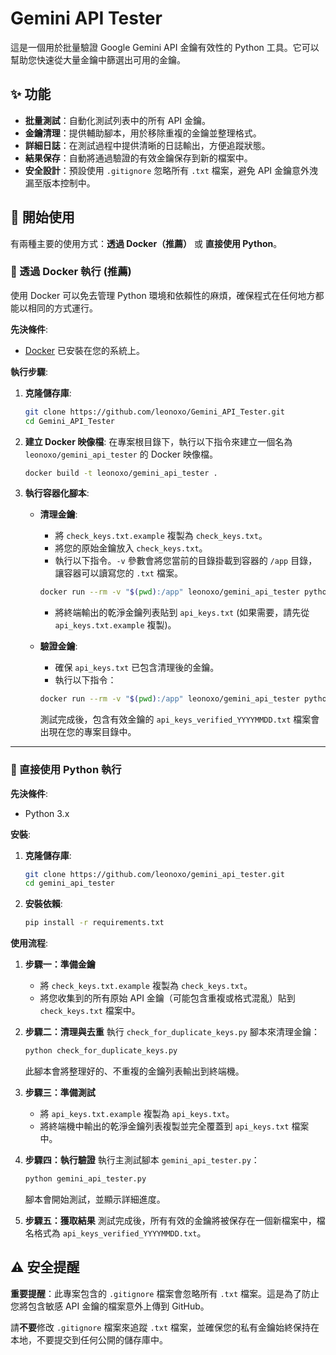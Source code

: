 # Gemini API Tester

這是一個用於批量驗證 Google Gemini API 金鑰有效性的 Python 工具。它可以幫助您快速從大量金鑰中篩選出可用的金鑰。

## ✨ 功能

- **批量測試**：自動化測試列表中的所有 API 金鑰。
- **金鑰清理**：提供輔助腳本，用於移除重複的金鑰並整理格式。
- **詳細日誌**：在測試過程中提供清晰的日誌輸出，方便追蹤狀態。
- **結果保存**：自動將通過驗證的有效金鑰保存到新的檔案中。
- **安全設計**：預設使用 `.gitignore` 忽略所有 `.txt` 檔案，避免 API 金鑰意外洩漏至版本控制中。

## 🚀 開始使用

有兩種主要的使用方式：**透過 Docker（推薦）** 或 **直接使用 Python**。

### 🐳 透過 Docker 執行 (推薦)

使用 Docker 可以免去管理 Python 環境和依賴性的麻煩，確保程式在任何地方都能以相同的方式運行。

**先決條件**:
- [Docker](https://www.docker.com/get-started) 已安裝在您的系統上。

**執行步驟**:

1.  **克隆儲存庫**:
    ```bash
    git clone https://github.com/leonoxo/Gemini_API_Tester.git
    cd Gemini_API_Tester
    ```

2.  **建立 Docker 映像檔**:
    在專案根目錄下，執行以下指令來建立一個名為 `leonoxo/gemini_api_tester` 的 Docker 映像檔。
    ```bash
    docker build -t leonoxo/gemini_api_tester .
    ```

3.  **執行容器化腳本**:
    - **清理金鑰**:
      - 將 `check_keys.txt.example` 複製為 `check_keys.txt`。
      - 將您的原始金鑰放入 `check_keys.txt`。
      - 執行以下指令。`-v` 參數會將您當前的目錄掛載到容器的 `/app` 目錄，讓容器可以讀寫您的 `.txt` 檔案。
      ```bash
      docker run --rm -v "$(pwd):/app" leonoxo/gemini_api_tester python check_for_duplicate_keys.py
      ```
      - 將終端輸出的乾淨金鑰列表貼到 `api_keys.txt` (如果需要，請先從 `api_keys.txt.example` 複製)。
    
    - **驗證金鑰**:
      - 確保 `api_keys.txt` 已包含清理後的金鑰。
      - 執行以下指令：
      ```bash
      docker run --rm -v "$(pwd):/app" leonoxo/gemini_api_tester python gemini_api_tester.py
      ```
      測試完成後，包含有效金鑰的 `api_keys_verified_YYYYMMDD.txt` 檔案會出現在您的專案目錄中。

---

### 🐍 直接使用 Python 執行

**先決條件**:
- Python 3.x

**安裝**:

1.  **克隆儲存庫**:
    ```bash
    git clone https://github.com/leonoxo/gemini_api_tester.git
    cd gemini_api_tester
    ```

2.  **安裝依賴**:
    ```bash
    pip install -r requirements.txt
    ```

**使用流程**:

1.  **步驟一：準備金鑰**
    - 將 `check_keys.txt.example` 複製為 `check_keys.txt`。
    - 將您收集到的所有原始 API 金鑰（可能包含重複或格式混亂）貼到 `check_keys.txt` 檔案中。

2.  **步驟二：清理與去重**
    執行 `check_for_duplicate_keys.py` 腳本來清理金鑰：
    ```bash
    python check_for_duplicate_keys.py
    ```
    此腳本會將整理好的、不重複的金鑰列表輸出到終端機。

3.  **步驟三：準備測試**
    - 將 `api_keys.txt.example` 複製為 `api_keys.txt`。
    - 將終端機中輸出的乾淨金鑰列表複製並完全覆蓋到 `api_keys.txt` 檔案中。

4.  **步驟四：執行驗證**
    執行主測試腳本 `gemini_api_tester.py`：
    ```bash
    python gemini_api_tester.py
    ```
    腳本會開始測試，並顯示詳細進度。

5.  **步驟五：獲取結果**
    測試完成後，所有有效的金鑰將被保存在一個新檔案中，檔名格式為 `api_keys_verified_YYYYMMDD.txt`。

## ⚠️ 安全提醒

**重要提醒**：此專案包含的 `.gitignore` 檔案會忽略所有 `.txt` 檔案。這是為了防止您將包含敏感 API 金鑰的檔案意外上傳到 GitHub。

請**不要**修改 `.gitignore` 檔案來追蹤 `.txt` 檔案，並確保您的私有金鑰始終保持在本地，不要提交到任何公開的儲存庫中。